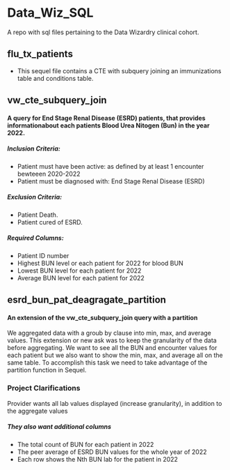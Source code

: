 # Data_Wiz_SQL
A repo with sql files pertaining to the Data Wizardry clinical cohort. 

<h2>flu_tx_patients</h2>
  <ul>
    <li>This sequel file contains a CTE with subquery joining an immunizations table and conditions table.</li>
  </ul>

<h2>vw_cte_subquery_join</h2>
  <h4>A query for End Stage Renal Disease (ESRD) patients, that provides informationabout each patients Blood Urea Nitogen (Bun) in the year 2022.</h4>
  <h5>Inclusion Criteria:</h5>
  <ul>
    <li>Patient must have been active: as defined by at least 1 encounter bewteeen 2020-2022</li>
    <li>Patient must be diagnosed with: End Stage Renal Disease (ESRD)</li>
  </ul>
  <h5>Exclusion Criteria:</h5>
  <ul>
    <li>Patient Death.</li>
    <li>Patient cured of ESRD.</li>
  </ul>

  <h5>Required Columns:</h5>
  <ul>
    <li>Patient ID number</li>
    <li>Highest BUN level or each patient for 2022 for blood BUN</li>
    <li>Lowest BUN level for each patient for 2022</li>
    <li>Average BUN level for each patient for 2022</li>
  </ul>

  <h2>esrd_bun_pat_deagragate_partition</h2>
  <h4>An extension of the vw_cte_subquery_join query with a partition</h4>
  <p>We aggregated data with a groub by clause into min, max, and average values. This extension or new ask was to keep the granularity of the data before aggregating. We want to see all the BUN and encounter values for each patient but we also want to show the min, max, and average all on the same table. To accomplish this task we need to take advantage of the partition function in Sequel.</p>

<h3>Project Clarifications</h3>
<p>Provider wants all lab values displayed (increase granularity), in addition to the aggregate values</p>
<h5>They also want additional columns</h5>
<ul>
  <li>The total count of BUN for each patient in 2022</li>
  <li>The peer average of ESRD BUN values for the whole year of 2022</li>
  <li>Each row shows the Nth BUN lab for the patient in 2022</li>
</ul>


